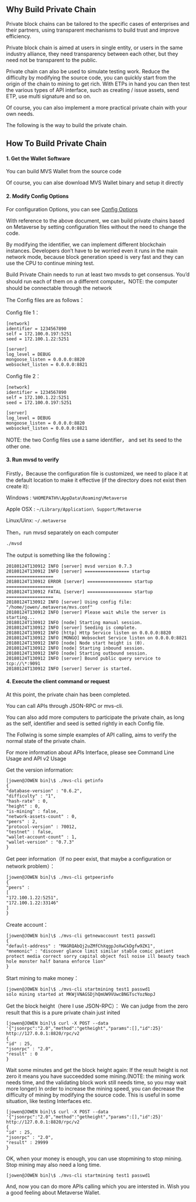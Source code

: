## Why Build Private Chain

Private block chains can be tailored to the specific cases of enterprises and their partners, using transparent mechanisms to build trust and improve efficiency.

Private block chain is aimed at users in single entity, or users in the same industry alliance, they need transparency between each other, but they need not be transparent to the public.

Private chain can also be used to simulate testing work. Reduce the difficulty by modifying the source code, you can quickly start from the origin of the chain to mining to get rich. With ETPs in hand you can then test the various types of API interface, such as creating / issue assets, send ETP, use multi signature and so on.

Of course, you can also implement a more practical private chain with your own needs.

The following is the way to build the private chain.

## How To Build Private Chain

#### 1. Get the Wallet Software

You can build MVS Wallet from the source code

<!-- [Build on windows](https://docs.mvs.org/docs/build-windows.html) -->

<!-- [Build on Macosx](https://docs.mvs.org/docs/build-macosx.html) -->

<!-- [Build on Linux](https://docs.mvs.org/docs/build-linux.html) -->

Of course, you can alse download MVS Wallet binary and setup it directly

<!-- [Windows setup](https://docs.mvs.org/docs/setup-windows.html) -->

<!-- [Macosx setup](https://docs.mvs.org/docs/setup-macosx.html) -->

<!-- [Linux setup]() -->

#### 2. Modify Config Options

For configuration Options, you can see [Config Options](https://docs.mvs.org/docs/options.html)

With reference to the above document, we can build private chains based on Metaverse by setting configuration files without the need to change the code.

By modifying the identifier, we can implement different blockchain instances.
Developers don’t have to be worried even it runs in the main network mode, because block generation speed is very fast and they can use the CPU to continue mining test.

Build Private Chain needs to run at least two mvsds to get consensus. You’d should run each of them on a different computer。NOTE: the computer should be connectable through the network

The Config files are as follows：

Config file 1：

```
[network]
identifier = 1234567890
self = 172.100.0.197:5251
seed = 172.100.1.22:5251

[server]
log_level = DEBUG
mongoose_listen = 0.0.0.0:8820
websocket_listen = 0.0.0.0:8821
```

Config file 2：

```
[network]
identifier = 1234567890
self = 172.100.1.22:5251
seed = 172.100.0.197:5251

[server]
log_level = DEBUG
mongoose_listen = 0.0.0.0:8820
websocket_listen = 0.0.0.0:8821
```

NOTE: the two Config files use a same identifier， and set its seed to the other one.

#### 3. Run mvsd to verify

Firstly，Because the configuration file is customized, we need to place it at the default location to make it effective (if the directory does not exist then create it):

Windows : `%HOMEPATH%\AppData\Roaming\Metaverse`

Apple OSX : `~/Library/Application\ Support/Metaverse`

Linux/Uinx: `~/.metaverse`

Then，run mvsd separately on each computer

`./mvsd`

The output is something like the following：

```
20180124T130912 INFO [server] mvsd version 0.7.3
20180124T130912 INFO [server] ================= startup ==================
20180124T130912 ERROR [server] ================= startup ==================
20180124T130912 FATAL [server] ================= startup ==================
20180124T130912 INFO [server] Using config file: "/home/jowen/.metaverse/mvs.conf"
20180124T130912 INFO [server] Please wait while the server is starting...
20180124T130912 INFO [node] Starting manual session.
20180124T130912 INFO [server] Seeding is complete.
20180124T130912 INFO [http] Http Service listen on 0.0.0.0:8820
20180124T130912 INFO [MONGO] Websocket Service listen on 0.0.0.0:8821
20180124T130912 INFO [node] Node start height is (0).
20180124T130912 INFO [node] Starting inbound session.
20180124T130912 INFO [node] Starting outbound session.
20180124T130912 INFO [server] Bound public query service to tcp://\*:9091
20180124T130912 INFO [server] Server is started.
```

#### 4. Execute the client command or request

At this point, the private chain has been completed.

You can call APIs through JSON-RPC or mvs-cli.

You can also add more computers to participate the private chain, as long as the self, identifier and seed is setted rightly in each Config file.

The Follwing is some simple examples of API calling, aims to verify the normal state of the private chain.

For more information about APIs Interface, please see Command Line Usage and API v2 Usage

Get the version information:

```
[jowen@JOWEN bin]\$ ./mvs-cli getinfo
{
"database-version" : "0.6.2",
"difficulty" : "1",
"hash-rate" : 0,
"height" : 0,
"is-mining" : false,
"network-assets-count" : 0,
"peers" : 2,
"protocol-version" : 70012,
"testnet" : false,
"wallet-account-count" : 1,
"wallet-version" : "0.7.3"
}
```

Get peer information（If no peer exist, that maybe a configuration or network problem）：

```
[jowen@JOWEN bin]\$ ./mvs-cli getpeerinfo
{
"peers" :
[
"172.100.1.22:5251",
"172.100.1.22:33146"
]
}
```

Create account：

```
[jowen@JOWEN bin]\$ ./mvs-cli getnewaccount test1 passwd1
{
"default-address" : "MAGRQAbQj2uZMfChXqgpJoXwCkDgfw9ZK1",
"mnemonic" : "discover glance limit similar stable comic patient protect media correct sorry capital object foil noise ill beauty teach hole monster half banana enforce lion"
}
```

Start mining to make money：

```
[jowen@JOWEN bin]\$ ./mvs-cli startmining test1 passwd1
solo mining started at MKWjVNAGSDjhQmUW9VUwcBNGTscYozNopJ
```

Get the block height（here I use JSON-RPC）：
We can judge from the zero result that this is a pure private chain just inited

```
[jowen@JOWEN bin]\$ curl -X POST --data '{"jsonrpc":"2.0","method":"getheight","params":[],"id":25}' http://127.0.0.1:8820/rpc/v2
{
"id" : 25,
"jsonrpc" : "2.0",
"result" : 0
}
```

Wait some minutes and get the block height again:
If the result height is not zero it means you have succeedded some mining.(NOTE: the mining work needs time, and the validating block work still needs time, so you may wait more longer)
In order to increase the mining speed, you can decrease the difficulty of mining by modifying the source code. This is useful in some situation, like testing Interfaces etc.

```
[jowen@JOWEN bin]\$ curl -X POST --data '{"jsonrpc":"2.0","method":"getheight","params":[],"id":25}' http://127.0.0.1:8820/rpc/v2
{
"id" : 25,
"jsonrpc" : "2.0",
"result" : 29999
}
```

OK, when your money is enough, you can use stopmining to stop mining.
Stop mining may also need a long time.

`[jowen@JOWEN bin]\$ ./mvs-cli startmining test1 passwd1`

And, now you can do more APIs calling which you are intersted in.
Wish you a good feeling about Metaverse Wallet.
